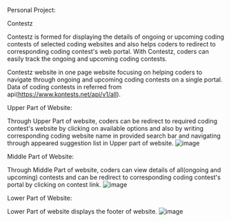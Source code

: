 Personal Project:

Contestz

Contestz is formed for displaying the details of ongoing or upcoming coding contests of selected coding websites and also helps coders to redirect to corresponding coding contest's web portal. With Contestz, coders can easily track the ongoing and upcoming coding contests.

Contestz website in one page website focusing on helping coders to navigate through ongoing and upcoming coding contests on a single portal. Data of coding contests in referred from api(https://www.kontests.net/api/v1/all). 


Upper Part of Website:

Through Upper Part of website, coders can be redirect to required coding contest's website by clicking on available options and also by writing corresponding coding website name in provided search bar and navigating through appeared suggestion list in Upper part of website.
![image](https://user-images.githubusercontent.com/103818502/209919657-6af45733-e782-4729-b1be-d3e3e1c5d5ce.png)

Middle Part of Website:

Through Middle Part of website, coders can view details of all(ongoing and upcoming) contests and can be redirect to corresponding coding contest's portal by clicking on contest link.
![image](https://user-images.githubusercontent.com/103818502/209919736-b661991b-a67e-40b7-9a32-afeea585338d.png)

Lower Part of Website:

Lower Part of website displays the footer of website.
![image](https://user-images.githubusercontent.com/103818502/209919805-9e71b9dc-618d-439c-82a8-5153a4e16cb3.png)